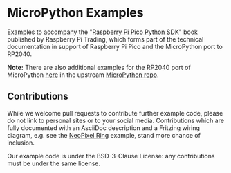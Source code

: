 # MicroPython Examples

Examples to accompany the "[Raspberry Pi Pico Python SDK](https://datasheets.raspberrypi.com/pico/raspberry-pi-pico-python-sdk.pdf)" book published by Raspberry Pi Trading, which forms part of the technical documentation in support of Raspberry Pi Pico and the MicroPython port to RP2040.

**Note:** There are also additional examples for the RP2040 port of MicroPython [here](https://github.com/micropython/micropython/tree/master/examples/rp2) in the upstream [MicroPython repo](https://github.com/micropython/micropython).

## Contributions

While we welcome pull requests to contribute further example code, please do not link to personal sites or to your social media. Contributions which are fully documented with an AsciiDoc description and a Fritzing wiring diagram, e.g. see the [NeoPixel Ring](https://github.com/raspberrypi/pico-micropython-examples/tree/master/pio/neopixel_ring) example, stand more chance of inclusion.

Our example code is under the BSD-3-Clause License: any contributions must be under the same license.
